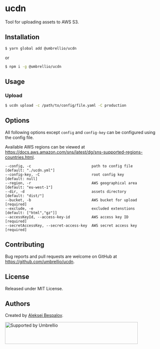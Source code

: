 # ucdn

Tool for uploading assets to AWS S3.

## Installation

```sh
$ yarn global add @umbrellio/ucdn
```

or

```sh
$ npm i -g @umbrellio/ucdn
```

## Usage

### Upload

```sh
$ ucdn upload -c /path/to/config/file.yaml -C production
```

## Options

All following options except `config` and `config-key` can be configured using the config file.

Available AWS regions can be viewed at https://docs.aws.amazon.com/sns/latest/dg/sns-supported-regions-countries.html.

```
--config, -c                            path to config file     [default: "./ucdn.yml"]
--config-key, -C                        root config key         [default: null]
--region, -r                            AWS geographical area   [default: "eu-west-1"]
--dir, -d                               assets directory        [default: "dist/"]
--bucket, -b                            AWS bucket for upload   [required]
--exclude, -e                           excluded extenstions    [default: ["html","gz"]]
--accessKeyId, --access-key-id          AWS access key ID       [required]
--secretAccessKey, --secret-access-key  AWS secret access key   [required]
```

## Contributing

Bug reports and pull requests are welcome on GitHub at https://github.com/umbrellio/ucdn.

## License

Released under MIT License.

## Authors

Created by [Aleksei Bespalov](https://github.com/nulldef).

<a href="https://github.com/umbrellio/">
<img style="float: left;" src="https://umbrellio.github.io/Umbrellio/supported_by_umbrellio.svg" alt="Supported by Umbrellio" width="439" height="72">
</a>
